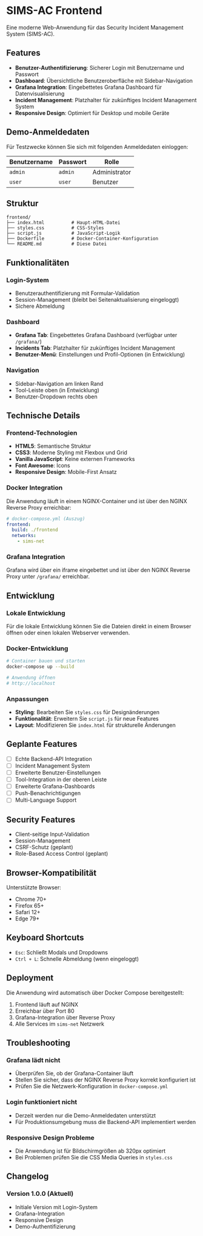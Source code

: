 # SIMS-AC Frontend

Eine moderne Web-Anwendung für das Security Incident Management System (SIMS-AC).

## Features

- **Benutzer-Authentifizierung**: Sicherer Login mit Benutzername und Passwort
- **Dashboard**: Übersichtliche Benutzeroberfläche mit Sidebar-Navigation
- **Grafana Integration**: Eingebettetes Grafana Dashboard für Datenvisualisierung
- **Incident Management**: Platzhalter für zukünftiges Incident Management System
- **Responsive Design**: Optimiert für Desktop und mobile Geräte

## Demo-Anmeldedaten

Für Testzwecke können Sie sich mit folgenden Anmeldedaten einloggen:

| Benutzername | Passwort | Rolle |
|--------------|----------|-------|
| `admin`      | `admin`  | Administrator |
| `user`       | `user`   | Benutzer |

## Struktur

```
frontend/
├── index.html          # Haupt-HTML-Datei
├── styles.css          # CSS-Styles
├── script.js           # JavaScript-Logik
├── Dockerfile          # Docker-Container-Konfiguration
└── README.md           # Diese Datei
```

## Funktionalitäten

### Login-System
- Benutzerauthentifizierung mit Formular-Validation
- Session-Management (bleibt bei Seitenaktualisierung eingeloggt)
- Sichere Abmeldung

### Dashboard
- **Grafana Tab**: Eingebettetes Grafana Dashboard (verfügbar unter `/grafana/`)
- **Incidents Tab**: Platzhalter für zukünftiges Incident Management
- **Benutzer-Menü**: Einstellungen und Profil-Optionen (in Entwicklung)

### Navigation
- Sidebar-Navigation am linken Rand
- Tool-Leiste oben (in Entwicklung)
- Benutzer-Dropdown rechts oben

## Technische Details

### Frontend-Technologien
- **HTML5**: Semantische Struktur
- **CSS3**: Moderne Styling mit Flexbox und Grid
- **Vanilla JavaScript**: Keine externen Frameworks
- **Font Awesome**: Icons
- **Responsive Design**: Mobile-First Ansatz

### Docker Integration
Die Anwendung läuft in einem NGINX-Container und ist über den NGINX Reverse Proxy erreichbar:

```yaml
# docker-compose.yml (Auszug)
frontend:
  build: ./frontend
  networks:
    - sims-net
```

### Grafana Integration
Grafana wird über ein iframe eingebettet und ist über den NGINX Reverse Proxy unter `/grafana/` erreichbar.

## Entwicklung

### Lokale Entwicklung
Für die lokale Entwicklung können Sie die Dateien direkt in einem Browser öffnen oder einen lokalen Webserver verwenden.

### Docker-Entwicklung
```bash
# Container bauen und starten
docker-compose up --build

# Anwendung öffnen
# http://localhost
```

### Anpassungen
- **Styling**: Bearbeiten Sie `styles.css` für Designänderungen
- **Funktionalität**: Erweitern Sie `script.js` für neue Features
- **Layout**: Modifizieren Sie `index.html` für strukturelle Änderungen

## Geplante Features

- [ ] Echte Backend-API Integration
- [ ] Incident Management System
- [ ] Erweiterte Benutzer-Einstellungen
- [ ] Tool-Integration in der oberen Leiste
- [ ] Erweiterte Grafana-Dashboards
- [ ] Push-Benachrichtigungen
- [ ] Multi-Language Support

## Security Features

- Client-seitige Input-Validation
- Session-Management
- CSRF-Schutz (geplant)
- Role-Based Access Control (geplant)

## Browser-Kompatibilität

Unterstützte Browser:
- Chrome 70+
- Firefox 65+
- Safari 12+
- Edge 79+

## Keyboard Shortcuts

- `Esc`: Schließt Modals und Dropdowns
- `Ctrl + L`: Schnelle Abmeldung (wenn eingeloggt)

## Deployment

Die Anwendung wird automatisch über Docker Compose bereitgestellt:

1. Frontend läuft auf NGINX
2. Erreichbar über Port 80
3. Grafana-Integration über Reverse Proxy
4. Alle Services im `sims-net` Netzwerk

## Troubleshooting

### Grafana lädt nicht
- Überprüfen Sie, ob der Grafana-Container läuft
- Stellen Sie sicher, dass der NGINX Reverse Proxy korrekt konfiguriert ist
- Prüfen Sie die Netzwerk-Konfiguration in `docker-compose.yml`

### Login funktioniert nicht
- Derzeit werden nur die Demo-Anmeldedaten unterstützt
- Für Produktionsumgebung muss die Backend-API implementiert werden

### Responsive Design Probleme
- Die Anwendung ist für Bildschirmgrößen ab 320px optimiert
- Bei Problemen prüfen Sie die CSS Media Queries in `styles.css`

## Changelog

### Version 1.0.0 (Aktuell)
- Initiale Version mit Login-System
- Grafana-Integration
- Responsive Design
- Demo-Authentifizierung